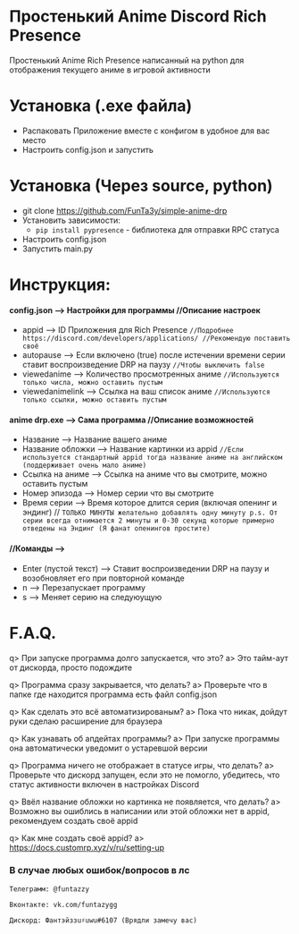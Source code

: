 # Простенький Anime Discord Rich Presence

Простенький Anime Rich Presence написанный на python для отображения текущего аниме в игровой активности

# Установка (.exe файла)
* Распаковать Приложение вместе с конфигом в удобное для вас место 
* Настроить config.json и запустить

# Установка (Через source, python)
* git clone https://github.com/FunTa3y/simple-anime-drp
* Установить зависимости: 
    * `pip install pypresence` - библиотека для отправки RPC статуса
* Настроить config.json
* Запустить main.py

# Инструкция:
#### config.json --> Настройки для программы //Описание настроек
* appid --> ID Приложения для Rich Presence `//Подробнее https://discord.com/developers/applications/ //Рекомендую поставить своё`
* autopause --> Если включено (true) после истечении времени серии ставит воспроизведение DRP на паузу `//Чтобы выключить false`
* viewedanime --> Количество просмотренных аниме `//Используются только числа, можно оставить пустым`
* viewedanimelink --> Ссылка на ваш список аниме `//Используются только ссылки, можно оставить пустым`

#### anime drp.exe --> Сама программа //Описание возможностей
* Название --> Название вашего аниме
* Название обложки --> Название картинки из appid `//Если используется стандартный appid тогда название аниме на английском (поддерживает очень мало аниме)`
* Ссылка на аниме --> Ссылка на аниме что вы смотрите, можно оставить пустым
* Номер эпизода --> Номер серии что вы смотрите
* Время серии --> Время которое длится серия (включая опенинг и эндинг) // `ТОЛЬКО МИНУТЫ желательно добавлять одну минуту p.s. От серии всегда отнимается 2 минуты и 0-30 секунд которые примерно отведены на Эндинг (Я фанат опенингов простите)`
#### //Команды -->
* Enter (пустой текст) --> Ставит воспроизведении DRP на паузу и возобновляет его при повторной команде
* n --> Перезапускает программу
* s --> Меняет серию на следуюущую

# F.A.Q.

q> При запуске программа долго запускается, что это?
a> Это тайм-аут от дискорда, просто подождите
 
q> Программа сразу закрывается, что делать?
a> Проверьте что в папке где находится программа есть файл config.json
 
q> Как сделать это всё автоматизированым?
a> Пока что никак, дойдут руки сделаю расширение для браузера
 
q> Как узнавать об апдейтах программы?
a> При запуске программы она автоматически уведомит о устаревшой версии
 
q> Программа ничего не отображает в статусе игры, что делать?
a> Проверьте что дискорд запущен, если это не помогло, убедитесь, что статус активности включен в настройках Discord
 
q> Ввёл название обложки но картинка не появляется, что делать?
a> Возможно вы ошиблись в написании или этой обложки нет в appid, рекомендуем создать своё appid 
 
q> Как мне создать своё appid?
a> https://docs.customrp.xyz/v/ru/setting-up

### В случае любых ошибок/вопросов в лс 
`Телеграмм: @funtazzy`

`Вконтакте: vk.com/funtazygg`

`Дискорд: Фантэйззu♯uwu#6107 (Врядли замечу вас)`
